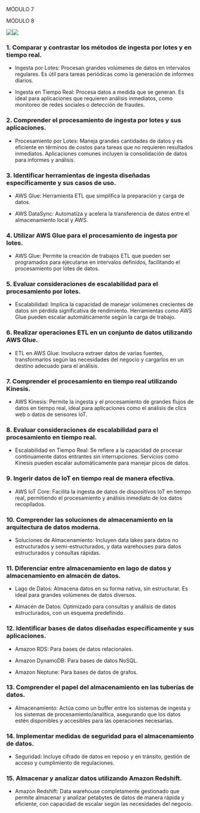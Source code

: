 MÓDULO 7

  
  

MÓDULO 8

  

![](https://lh7-us.googleusercontent.com/SryNRa8AiAq3TNPoYierS3F4or75I6K8go4MWapvBw5gyU961pf4LwTNNR2c7oMovcgACtsRhFTttLNoCiL3nw26QV641BYcfaw2NC4zyS0l0yerhhR8cOZ_qbISPbYv_InRgOxMK2Qu)![](https://lh7-us.googleusercontent.com/oiAqrGtIDc5DRzXyh3JwsQNQb5X4norJ2Bnupzpe2ugabmu3Gn0ZMnS_hu18DoQ7cYkg8t2SU5j1_unRpghUvEex-tXCWRTUGfz8NhAL3Z7DCBHWqTl94raUBusWyfKxLntWLe3nZo-u)

  
  

### 1. Comparar y contrastar los métodos de ingesta por lotes y en tiempo real.

-   Ingesta por Lotes: Procesan grandes volúmenes de datos en intervalos regulares. Es útil para tareas periódicas como la generación de informes diarios.
    
-   Ingesta en Tiempo Real: Procesa datos a medida que se generan. Es ideal para aplicaciones que requieren análisis inmediatos, como monitoreo de redes sociales o detección de fraudes.
    

### 2. Comprender el procesamiento de ingesta por lotes y sus aplicaciones.

-   Procesamiento por Lotes: Maneja grandes cantidades de datos y es eficiente en términos de costos para tareas que no requieren resultados inmediatos. Aplicaciones comunes incluyen la consolidación de datos para informes y análisis.
    

### 3. Identificar herramientas de ingesta diseñadas específicamente y sus casos de uso.

-   AWS Glue: Herramienta ETL que simplifica la preparación y carga de datos.
    
-   AWS DataSync: Automatiza y acelera la transferencia de datos entre el almacenamiento local y AWS.
    

### 4. Utilizar AWS Glue para el procesamiento de ingesta por lotes.

-   AWS Glue: Permite la creación de trabajos ETL que pueden ser programados para ejecutarse en intervalos definidos, facilitando el procesamiento por lotes de datos.
    

### 5. Evaluar consideraciones de escalabilidad para el procesamiento por lotes.

-   Escalabilidad: Implica la capacidad de manejar volúmenes crecientes de datos sin pérdida significativa de rendimiento. Herramientas como AWS Glue pueden escalar automáticamente según la carga de trabajo.
    

### 6. Realizar operaciones ETL en un conjunto de datos utilizando AWS Glue.

-   ETL en AWS Glue: Involucra extraer datos de varias fuentes, transformarlos según las necesidades del negocio y cargarlos en un destino adecuado para el análisis.
    

### 7. Comprender el procesamiento en tiempo real utilizando Kinesis.

-   AWS Kinesis: Permite la ingesta y el procesamiento de grandes flujos de datos en tiempo real, ideal para aplicaciones como el análisis de clics web o datos de sensores IoT.
    

### 8. Evaluar consideraciones de escalabilidad para el procesamiento en tiempo real.

-   Escalabilidad en Tiempo Real: Se refiere a la capacidad de procesar continuamente datos entrantes sin interrupciones. Servicios como Kinesis pueden escalar automáticamente para manejar picos de datos.
    

### 9. Ingerir datos de IoT en tiempo real de manera efectiva.

-   AWS IoT Core: Facilita la ingesta de datos de dispositivos IoT en tiempo real, permitiendo el procesamiento y análisis inmediato de los datos recopilados.
    

### 10. Comprender las soluciones de almacenamiento en la arquitectura de datos moderna.

-   Soluciones de Almacenamiento: Incluyen data lakes para datos no estructurados y semi-estructurados, y data warehouses para datos estructurados y consultas rápidas.
    

### 11. Diferenciar entre almacenamiento en lago de datos y almacenamiento en almacén de datos.

-   Lago de Datos: Almacena datos en su forma nativa, sin estructurar. Es ideal para grandes volúmenes de datos diversos.
    
-   Almacén de Datos: Optimizado para consultas y análisis de datos estructurados, con un esquema predefinido.
    

### 12. Identificar bases de datos diseñadas específicamente y sus aplicaciones.

-   Amazon RDS: Para bases de datos relacionales.
    
-   Amazon DynamoDB: Para bases de datos NoSQL.
    
-   Amazon Neptune: Para bases de datos de grafos.
    

### 13. Comprender el papel del almacenamiento en las tuberías de datos.

-   Almacenamiento: Actúa como un buffer entre los sistemas de ingesta y los sistemas de procesamiento/analítica, asegurando que los datos estén disponibles y accesibles para las operaciones necesarias.
    

### 14. Implementar medidas de seguridad para el almacenamiento de datos.

-   Seguridad: Incluye cifrado de datos en reposo y en tránsito, gestión de acceso y cumplimiento de regulaciones.
    

### 15. Almacenar y analizar datos utilizando Amazon Redshift.

-   Amazon Redshift: Data warehouse completamente gestionado que permite almacenar y analizar petabytes de datos de manera rápida y eficiente, con capacidad de escalar según las necesidades del negocio.